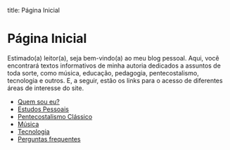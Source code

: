 title: Página Inicial

# Página Inicial

Estimado(a) leitor(a), seja bem-vindo(a) ao meu blog pessoal. Aqui, você encontrará textos informativos de minha autoria dedicados a assuntos de toda sorte, como música, educação, pedagogia, pentecostalismo, tecnologia e outros. E, a seguir, estão os links para o acesso de diferentes áreas de interesse do site.

- [Quem sou eu?](./404/)
- [Estudos Pessoais](./estudos-pessoais/)
- [Pentecostalismo Clássico](./pentecostalismo/)
- [Música](./404/)
- [Tecnologia](./404/)
- [Perguntas frequentes](./faq/)
